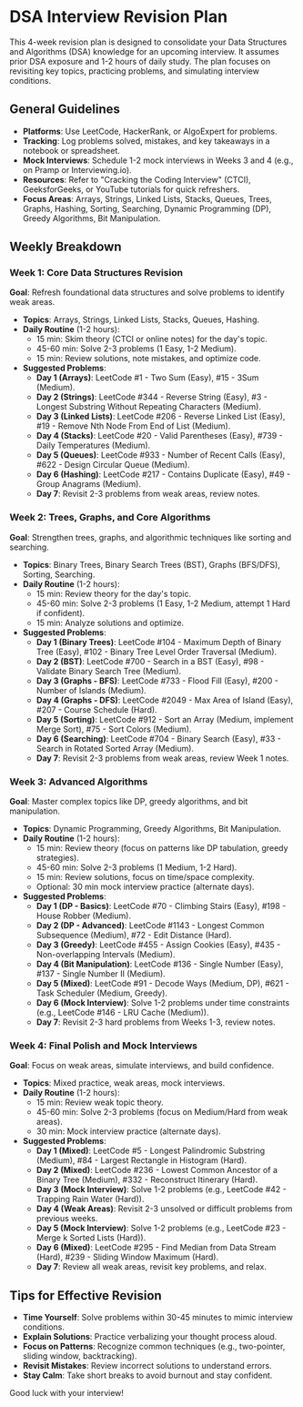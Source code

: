 # DSA Interview Revision Plan

This 4-week revision plan is designed to consolidate your Data Structures and Algorithms (DSA) knowledge for an upcoming interview. It assumes prior DSA exposure and 1-2 hours of daily study. The plan focuses on revisiting key topics, practicing problems, and simulating interview conditions.

## General Guidelines
- **Platforms**: Use LeetCode, HackerRank, or AlgoExpert for problems.
- **Tracking**: Log problems solved, mistakes, and key takeaways in a notebook or spreadsheet.
- **Mock Interviews**: Schedule 1-2 mock interviews in Weeks 3 and 4 (e.g., on Pramp or Interviewing.io).
- **Resources**: Refer to "Cracking the Coding Interview" (CTCI), GeeksforGeeks, or YouTube tutorials for quick refreshers.
- **Focus Areas**: Arrays, Strings, Linked Lists, Stacks, Queues, Trees, Graphs, Hashing, Sorting, Searching, Dynamic Programming (DP), Greedy Algorithms, Bit Manipulation.

## Weekly Breakdown

### Week 1: Core Data Structures Revision
**Goal**: Refresh foundational data structures and solve problems to identify weak areas.
- **Topics**: Arrays, Strings, Linked Lists, Stacks, Queues, Hashing.
- **Daily Routine** (1-2 hours):
  - 15 min: Skim theory (CTCI or online notes) for the day's topic.
  - 45-60 min: Solve 2-3 problems (1 Easy, 1-2 Medium).
  - 15 min: Review solutions, note mistakes, and optimize code.
- **Suggested Problems**:
  - **Day 1 (Arrays)**: LeetCode #1 - Two Sum (Easy), #15 - 3Sum (Medium).
  - **Day 2 (Strings)**: LeetCode #344 - Reverse String (Easy), #3 - Longest Substring Without Repeating Characters (Medium).
  - **Day 3 (Linked Lists)**: LeetCode #206 - Reverse Linked List (Easy), #19 - Remove Nth Node From End of List (Medium).
  - **Day 4 (Stacks)**: LeetCode #20 - Valid Parentheses (Easy), #739 - Daily Temperatures (Medium).
  - **Day 5 (Queues)**: LeetCode #933 - Number of Recent Calls (Easy), #622 - Design Circular Queue (Medium).
  - **Day 6 (Hashing)**: LeetCode #217 - Contains Duplicate (Easy), #49 - Group Anagrams (Medium).
  - **Day 7**: Revisit 2-3 problems from weak areas, review notes.

### Week 2: Trees, Graphs, and Core Algorithms
**Goal**: Strengthen trees, graphs, and algorithmic techniques like sorting and searching.
- **Topics**: Binary Trees, Binary Search Trees (BST), Graphs (BFS/DFS), Sorting, Searching.
- **Daily Routine** (1-2 hours):
  - 15 min: Review theory for the day's topic.
  - 45-60 min: Solve 2-3 problems (1 Easy, 1-2 Medium, attempt 1 Hard if confident).
  - 15 min: Analyze solutions and optimize.
- **Suggested Problems**:
  - **Day 1 (Binary Trees)**: LeetCode #104 - Maximum Depth of Binary Tree (Easy), #102 - Binary Tree Level Order Traversal (Medium).
  - **Day 2 (BST)**: LeetCode #700 - Search in a BST (Easy), #98 - Validate Binary Search Tree (Medium).
  - **Day 3 (Graphs - BFS)**: LeetCode #733 - Flood Fill (Easy), #200 - Number of Islands (Medium).
  - **Day 4 (Graphs - DFS)**: LeetCode #2049 - Max Area of Island (Easy), #207 - Course Schedule (Hard).
  - **Day 5 (Sorting)**: LeetCode #912 - Sort an Array (Medium, implement Merge Sort), #75 - Sort Colors (Medium).
  - **Day 6 (Searching)**: LeetCode #704 - Binary Search (Easy), #33 - Search in Rotated Sorted Array (Medium).
  - **Day 7**: Revisit 2-3 problems from weak areas, review Week 1 notes.

### Week 3: Advanced Algorithms
**Goal**: Master complex topics like DP, greedy algorithms, and bit manipulation.
- **Topics**: Dynamic Programming, Greedy Algorithms, Bit Manipulation.
- **Daily Routine** (1-2 hours):
  - 15 min: Review theory (focus on patterns like DP tabulation, greedy strategies).
  - 45-60 min: Solve 2-3 problems (1 Medium, 1-2 Hard).
  - 15 min: Review solutions, focus on time/space complexity.
  - Optional: 30 min mock interview practice (alternate days).
- **Suggested Problems**:
  - **Day 1 (DP - Basics)**: LeetCode #70 - Climbing Stairs (Easy), #198 - House Robber (Medium).
  - **Day 2 (DP - Advanced)**: LeetCode #1143 - Longest Common Subsequence (Medium), #72 - Edit Distance (Hard).
  - **Day 3 (Greedy)**: LeetCode #455 - Assign Cookies (Easy), #435 - Non-overlapping Intervals (Medium).
  - **Day 4 (Bit Manipulation)**: LeetCode #136 - Single Number (Easy), #137 - Single Number II (Medium).
  - **Day 5 (Mixed)**: LeetCode #91 - Decode Ways (Medium, DP), #621 - Task Scheduler (Medium, Greedy).
  - **Day 6 (Mock Interview)**: Solve 1-2 problems under time constraints (e.g., LeetCode #146 - LRU Cache (Medium)).
  - **Day 7**: Revisit 2-3 hard problems from Weeks 1-3, review notes.

### Week 4: Final Polish and Mock Interviews
**Goal**: Focus on weak areas, simulate interviews, and build confidence.
- **Topics**: Mixed practice, weak areas, mock interviews.
- **Daily Routine** (1-2 hours):
  - 15 min: Review weak topic theory.
  - 45-60 min: Solve 2-3 problems (focus on Medium/Hard from weak areas).
  - 30 min: Mock interview practice (alternate days).
- **Suggested Problems**:
  - **Day 1 (Mixed)**: LeetCode #5 - Longest Palindromic Substring (Medium), #84 - Largest Rectangle in Histogram (Hard).
  - **Day 2 (Mixed)**: LeetCode #236 - Lowest Common Ancestor of a Binary Tree (Medium), #332 - Reconstruct Itinerary (Hard).
  - **Day 3 (Mock Interview)**: Solve 1-2 problems (e.g., LeetCode #42 - Trapping Rain Water (Hard)).
  - **Day 4 (Weak Areas)**: Revisit 2-3 unsolved or difficult problems from previous weeks.
  - **Day 5 (Mock Interview)**: Solve 1-2 problems (e.g., LeetCode #23 - Merge k Sorted Lists (Hard)).
  - **Day 6 (Mixed)**: LeetCode #295 - Find Median from Data Stream (Hard), #239 - Sliding Window Maximum (Hard).
  - **Day 7**: Review all weak areas, revisit key problems, and relax.

## Tips for Effective Revision
- **Time Yourself**: Solve problems within 30-45 minutes to mimic interview conditions.
- **Explain Solutions**: Practice verbalizing your thought process aloud.
- **Focus on Patterns**: Recognize common techniques (e.g., two-pointer, sliding window, backtracking).
- **Revisit Mistakes**: Review incorrect solutions to understand errors.
- **Stay Calm**: Take short breaks to avoid burnout and stay confident.

Good luck with your interview!